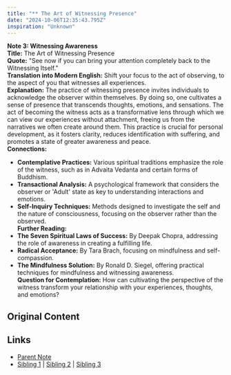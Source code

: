 ```yaml
---
title: "** The Art of Witnessing Presence"
date: "2024-10-06T12:35:43.795Z"
inspiration: "Unknown"
---
```


  
**Note 3: Witnessing Awareness**  
**Title:** The Art of Witnessing Presence  
**Quote:** "See now if you can bring your attention completely back to the Witnessing Itself."  
**Translation into Modern English:** Shift your focus to the act of observing, to the aspect of you that witnesses all experiences.  
**Explanation:** The practice of witnessing presence invites individuals to acknowledge the observer within themselves. By doing so, one cultivates a sense of presence that transcends thoughts, emotions, and sensations. The act of becoming the witness acts as a transformative lens through which we can view our experiences without attachment, freeing us from the narratives we often create around them. This practice is crucial for personal development, as it fosters clarity, reduces identification with suffering, and promotes a state of greater awareness and peace.  
**Connections:**  
- **Contemplative Practices:** Various spiritual traditions emphasize the role of the witness, such as in Advaita Vedanta and certain forms of Buddhism.  
- **Transactional Analysis:** A psychological framework that considers the observer or 'Adult' state as key to understanding interactions and emotions.  
- **Self-Inquiry Techniques:** Methods designed to investigate the self and the nature of consciousness, focusing on the observer rather than the observed.  
**Further Reading:**  
- **The Seven Spiritual Laws of Success:** By Deepak Chopra, addressing the role of awareness in creating a fulfilling life.  
- **Radical Acceptance:** By Tara Brach, focusing on mindfulness and self-compassion.  
- **The Mindfulness Solution:** By Ronald D. Siegel, offering practical techniques for mindfulness and witnessing awareness.  
**Question for Contemplation:** How can cultivating the perspective of the witness transform your relationship with your experiences, thoughts, and emotions?  


## Original Content



## Links

- [Parent Note](/parent-note.md)
- [Sibling 1](/zettel1.md) | [Sibling 2](/zettel2.md) | [Sibling 3](/zettel3.md)
